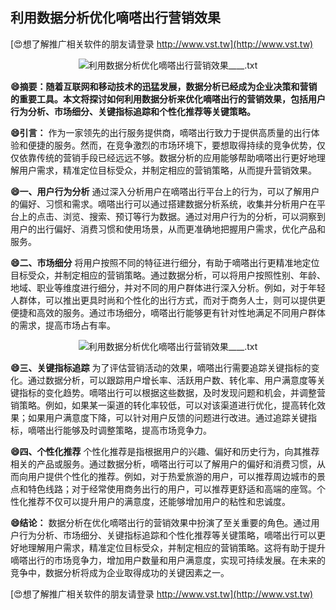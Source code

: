 ## **利用数据分析优化嘀嗒出行营销效果**

[😍想了解推广相关软件的朋友请登录 http://www.vst.tw](http://www.vst.tw)

 <center><img src="https://vst.tw/MP4/tuiguang/png/1.png" alt="利用数据分析优化嘀嗒出行营销效果____.txt"></center>

**😄摘要：随着互联网和移动技术的迅猛发展，数据分析已经成为企业决策和营销的重要工具。本文将探讨如何利用数据分析来优化嘀嗒出行的营销效果，包括用户行为分析、市场细分、关键指标追踪和个性化推荐等关键策略。**

**😄引言：**
作为一家领先的出行服务提供商，嘀嗒出行致力于提供高质量的出行体验和便捷的服务。然而，在竞争激烈的市场环境下，要想取得持续的竞争优势，仅仅依靠传统的营销手段已经远远不够。数据分析的应用能够帮助嘀嗒出行更好地理解用户需求，精准定位目标受众，并制定相应的营销策略，从而提升营销效果。

**😄一、用户行为分析**
通过深入分析用户在嘀嗒出行平台上的行为，可以了解用户的偏好、习惯和需求。嘀嗒出行可以通过搭建数据分析系统，收集并分析用户在平台上的点击、浏览、搜索、预订等行为数据。通过对用户行为的分析，可以洞察到用户的出行偏好、消费习惯和使用场景，从而更准确地把握用户需求，优化产品和服务。

**😄二、市场细分**
将用户按照不同的特征进行细分，有助于嘀嗒出行更精准地定位目标受众，并制定相应的营销策略。通过数据分析，可以将用户按照性别、年龄、地域、职业等维度进行细分，并对不同的用户群体进行深入分析。例如，对于年轻人群体，可以推出更具时尚和个性化的出行方式，而对于商务人士，则可以提供更便捷和高效的服务。通过市场细分，嘀嗒出行能够更有针对性地满足不同用户群体的需求，提高市场占有率。

 <center><img src="https://vst.tw/MP4/tuiguang/png/1.png" alt="利用数据分析优化嘀嗒出行营销效果____.txt"></center>

**😄三、关键指标追踪**
为了评估营销活动的效果，嘀嗒出行需要追踪关键指标的变化。通过数据分析，可以跟踪用户增长率、活跃用户数、转化率、用户满意度等关键指标的变化趋势。嘀嗒出行可以根据这些数据，及时发现问题和机会，并调整营销策略。例如，如果某一渠道的转化率较低，可以对该渠道进行优化，提高转化效果；如果用户满意度下降，可以针对用户反馈的问题进行改进。通过追踪关键指标，嘀嗒出行能够及时调整策略，提高市场竞争力。

**😄四、个性化推荐**
个性化推荐是指根据用户的兴趣、偏好和历史行为，向其推荐相关的产品或服务。通过数据分析，嘀嗒出行可以了解用户的偏好和消费习惯，从而向用户提供个性化的推荐。例如，对于热爱旅游的用户，可以推荐周边城市的景点和特色线路；对于经常使用商务出行的用户，可以推荐更舒适和高端的座驾。个性化推荐不仅可以提升用户的满意度，还能够增加用户的粘性和忠诚度。

**😄结论：**
数据分析在优化嘀嗒出行的营销效果中扮演了至关重要的角色。通过用户行为分析、市场细分、关键指标追踪和个性化推荐等关键策略，嘀嗒出行可以更好地理解用户需求，精准定位目标受众，并制定相应的营销策略。这将有助于提升嘀嗒出行的市场竞争力，增加用户数量和用户满意度，实现可持续发展。在未来的竞争中，数据分析将成为企业取得成功的关键因素之一。

[😍想了解推广相关软件的朋友请登录 http://www.vst.tw](http://www.vst.tw)



